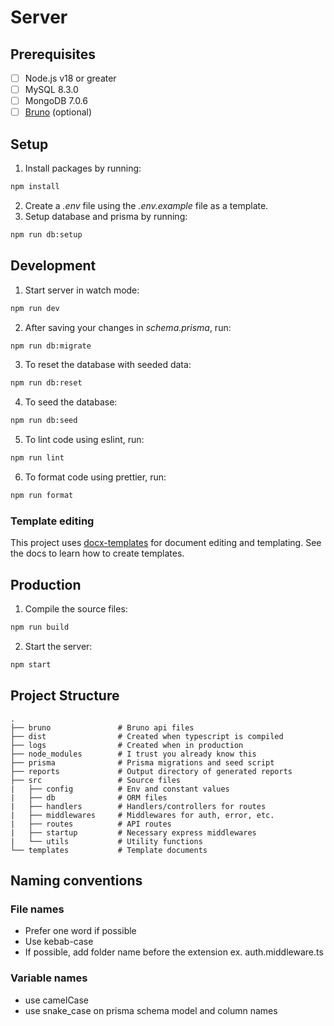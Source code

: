 # Server

## Prerequisites

- [ ] Node.js v18 or greater
- [ ] MySQL 8.3.0
- [ ] MongoDB 7.0.6
- [ ] [Bruno](https://github.com/usebruno/bruno) (optional)

## Setup

1. Install packages by running:

```sh
npm install
```

2. Create a _.env_ file using the _.env.example_ file as a template.
3. Setup database and prisma by running:

```sh
npm run db:setup
```

## Development

1. Start server in watch mode:

```sh
npm run dev
```

2. After saving your changes in _schema.prisma_, run:

```sh
npm run db:migrate
```

3. To reset the database with seeded data:

```sh
npm run db:reset
```

4. To seed the database:

```sh
npm run db:seed
```

5. To lint code using eslint, run:

```sh
npm run lint
```

6. To format code using prettier, run:

```sh
npm run format
```

### Template editing

This project uses [docx-templates](https://github.com/guigrpa/docx-templates) for document editing and templating. See the docs to learn how to create templates.

## Production

1. Compile the source files:

```sh
npm run build
```

2. Start the server:

```sh
npm start
```

## Project Structure

    .
    ├── bruno               # Bruno api files
    ├── dist                # Created when typescript is compiled
    ├── logs                # Created when in production
    ├── node_modules        # I trust you already know this
    ├── prisma              # Prisma migrations and seed script
    ├── reports             # Output directory of generated reports
    ├── src                 # Source files
    |   ├── config          # Env and constant values
    |   ├── db              # ORM files
    |   ├── handlers        # Handlers/controllers for routes
    |   ├── middlewares     # Middlewares for auth, error, etc.
    |   ├── routes          # API routes
    |   ├── startup         # Necessary express middlewares
    |   └── utils           # Utility functions
    └── templates           # Template documents

## Naming conventions

### File names

- Prefer one word if possible
- Use kebab-case
- If possible, add folder name before the extension ex. auth.middleware.ts

### Variable names

- use camelCase
- use snake_case on prisma schema model and column names
